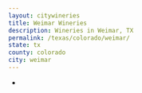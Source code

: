 ```yaml
---
layout: citywineries
title: Weimar Wineries
description: Wineries in Weimar, TX
permalink: /texas/colorado/weimar/
state: tx
county: colorado
city: weimar
---
```

-
